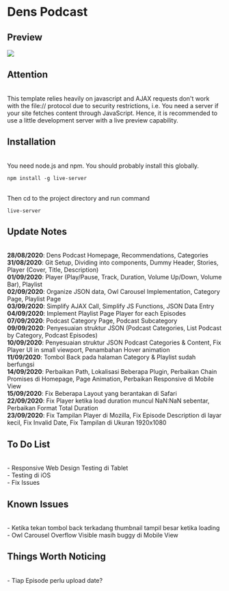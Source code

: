 # Dens Podcast

## Preview
![](dens-podcast.gif)

## Attention
<br> This template relies heavily on javascript and AJAX requests don't work with the file:// protocol due to security restrictions, i.e. You need a server if your site fetches content through JavaScript. Hence, it is recommended to use a little development server with a live preview capability.

## Installation
<br>You need node.js and npm. You should probably install this globally.
```
npm install -g live-server
```
<br>Then cd to the project directory and run command
```
live-server
```

## Update Notes
<br>**28/08/2020**: Dens Podcast Homepage, Recommendations, Categories
<br>**31/08/2020**: Git Setup, Dividing into components, Dummy Header, Stories, Player (Cover, Title, Description)
<br>**01/09/2020**: Player (Play/Pause, Track, Duration, Volume Up/Down, Volume Bar), Playlist
<br>**02/09/2020**: Organize JSON data, Owl Carousel Implementation, Category Page, Playlist Page
<br>**03/09/2020**: Simplify AJAX Call, Simplify JS Functions, JSON Data Entry
<br>**04/09/2020**: Implement Playlist Page Player for each Episodes
<br>**07/09/2020**: Podcast Category Page, Podcast Subcategory
<br>**09/09/2020**: Penyesuaian struktur JSON (Podcast Categories, List Podcast by Category, Podcast Episodes)
<br>**10/09/2020**: Penyesuaian struktur JSON Podcast Categories & Content, Fix Player UI in small viewport, Penambahan Hover animation
<br>**11/09/2020**: Tombol Back pada halaman Category & Playlist sudah berfungsi
<br>**14/09/2020**: Perbaikan Path, Lokalisasi Beberapa Plugin, Perbaikan Chain Promises di Homepage, Page Animation, Perbaikan Responsive di Mobile View
<br>**15/09/2020**: Fix Beberapa Layout yang berantakan di Safari
<br>**22/09/2020**: Fix Player ketika load duration muncul NaN:NaN sebentar, Perbaikan Format Total Duration
<br>**23/09/2020**: Fix Tampilan Player di Mozilla, Fix Episode Description di layar kecil, Fix Invalid Date, Fix Tampilan di Ukuran 1920x1080

## To Do List
<br>- Responsive Web Design Testing di Tablet
<br>- Testing di iOS
<br>- Fix Issues

## Known Issues
<br>- Ketika tekan tombol back terkadang thumbnail tampil besar ketika loading
<br>- Owl Carousel Overflow Visible masih buggy di Mobile View

## Things Worth Noticing
<br>- Tiap Episode perlu upload date?